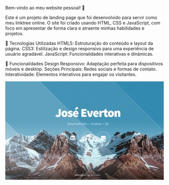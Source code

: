 
Bem-vindo ao meu website pessoal! 🌟

Este é um projeto de landing page que foi desenvolvido para servir como meu linktree online. O site foi criado usando HTML, CSS e JavaScript, com foco em apresentar de forma clara e atraente minhas habilidades e projetos.

🚀 Tecnologias Utilizadas
HTML5: Estruturação do conteúdo e layout da página.
CSS3: Estilização e design responsivo para uma experiência de usuário agradável.
JavaScript: Funcionalidades interativas e dinâmicas.

🌟 Funcionalidades
Design Responsivo: Adaptação perfeita para dispositivos móveis e desktop.
Seções Principais: Redes sociais e formas de contato.
Interatividade: Elementos interativos para engajar os visitantes.

<img src="print.png">
